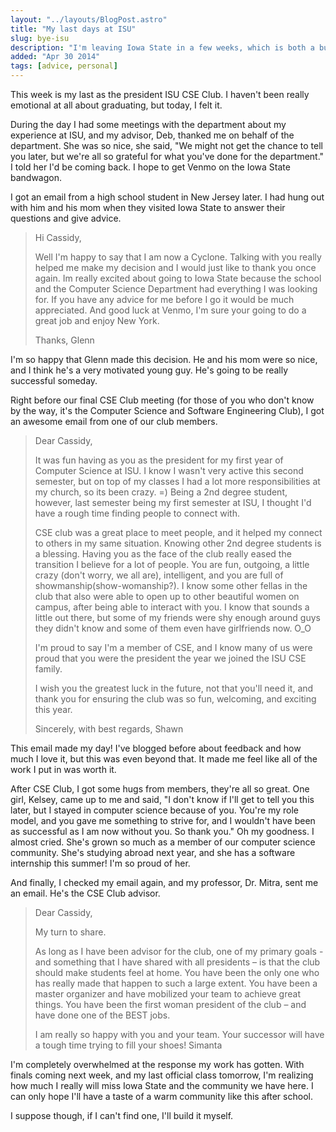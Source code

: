 ```yaml
---
layout: "../layouts/BlogPost.astro"
title: "My last days at ISU"
slug: bye-isu
description: "I'm leaving Iowa State in a few weeks, which is both a bummer and very exciting."
added: "Apr 30 2014"
tags: [advice, personal]
---
```


This week is my last as the president ISU CSE Club. I haven't been really emotional at all about graduating, but today, I felt it.

During the day I had some meetings with the department about my experience at ISU, and my advisor, Deb, thanked me on behalf of the department.
She was so nice, she said, "We might not get the chance to tell you later, but we're all so grateful for what you've done for the department."
I told her I'd be coming back. I hope to get Venmo on the Iowa State bandwagon.

I got an email from a high school student in New Jersey later. I had hung out with him and his mom when they visited Iowa State to answer their questions and give advice.

> Hi Cassidy,
>
> Well I'm happy to say that I am now a Cyclone. Talking with you really helped me make my decision and I would just like to thank you once again. Im really excited about going to Iowa State because the school and the Computer Science Department had everything I was looking for. If you have any advice for me before I go it would be much appreciated. And good luck at Venmo, I'm sure your going to do a great job and enjoy New York.
>
> Thanks,
> Glenn

I'm so happy that Glenn made this decision. He and his mom were so nice, and I think he's a very motivated young guy. He's going to be really successful someday.

Right before our final CSE Club meeting (for those of you who don't know by the way, it's the Computer Science and Software Engineering Club), I got an awesome email from one of our club members.

> Dear Cassidy,
>
> It was fun having as you as the president for my first year of Computer Science at ISU. I know I wasn't very active this second semester, but on top of my classes I had a lot more responsibilities at my church, so its been crazy. =) Being a 2nd degree student, however, last semester being my first semester at ISU, I thought I'd have a rough time finding people to connect with.
>
> CSE club was a great place to meet people, and it helped my connect to others in my same situation. Knowing other 2nd degree students is a blessing. Having you as the face of the club really eased the transition I believe for a lot of people. You are fun, outgoing, a little crazy (don't worry, we all are), intelligent, and you are full of showmanship(show-womanship?). I know some other fellas in the club that also were able to open up to other beautiful women on campus, after being able to interact with you. I know that sounds a little out there, but some of my friends were shy enough around guys they didn't know and some of them even have girlfriends now. O_O
>
> I'm proud to say I'm a member of CSE, and I know many of us were proud that you were the president the year we joined the ISU CSE family.
>
> I wish you the greatest luck in the future, not that you'll need it, and thank you for ensuring the club was so fun, welcoming, and exciting this year.
>
> Sincerely, with best regards,
> Shawn

This email made my day! I've blogged before about feedback and how much I love it, but this was even beyond that. It made me feel like all of the work I put in was worth it.

After CSE Club, I got some hugs from members, they're all so great.
One girl, Kelsey, came up to me and said, "I don't know if I'll get to tell you this later, but I stayed in computer science because of you. You're my role model, and you gave me something to strive for, and I wouldn't have been as successful as I am now without you. So thank you."
Oh my goodness. I almost cried. She's grown so much as a member of our computer science community. She's studying abroad next year, and she has a software internship this summer! I'm so proud of her.

And finally, I checked my email again, and my professor, Dr. Mitra, sent me an email. He's the CSE Club advisor.

> Dear Cassidy,
>
> My turn to share.
>
> As long as I have been advisor for the club, one of my primary goals - and something that I have shared with all presidents – is that the club should make students feel at home. You have been the only one who has really made that happen to such a large extent. You have been a master organizer and have mobilized your team to achieve great things. You have been the first woman president of the club – and have done one of the BEST jobs.
>
> I am really so happy with you and your team. Your successor will have a tough time trying to fill your shoes!
> Simanta

I'm completely overwhelmed at the response my work has gotten. With finals coming next week, and my last official class tomorrow, I'm realizing how much I really will miss Iowa State and the community we have here.
I can only hope I'll have a taste of a warm community like this after school.

I suppose though, if I can't find one, I'll build it myself.
